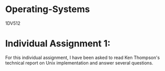 # Operating-Systems
1DV512

# Individual Assignment 1: 
For this individual assignment, I have been asked to read Ken Thompson's technical report on Unix implementation and answer several questions.
